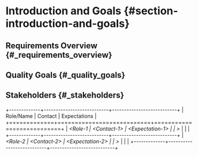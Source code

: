 Introduction and Goals {#section-introduction-and-goals}
======================

Requirements Overview {#_requirements_overview}
---------------------

Quality Goals {#_quality_goals}
-------------

Stakeholders {#_stakeholders}
------------

+-------------+---------------------------+---------------------------+
| Role/Name   | Contact                   | Expectations              |
+=============+===========================+===========================+
| *&lt;Role-1 | *&lt;Contact-1&gt;*       | *&lt;Expectation-1&gt;*   |
| &gt;*       |                           |                           |
+-------------+---------------------------+---------------------------+
| *&lt;Role-2 | *&lt;Contact-2&gt;*       | *&lt;Expectation-2&gt;*   |
| &gt;*       |                           |                           |
+-------------+---------------------------+---------------------------+


